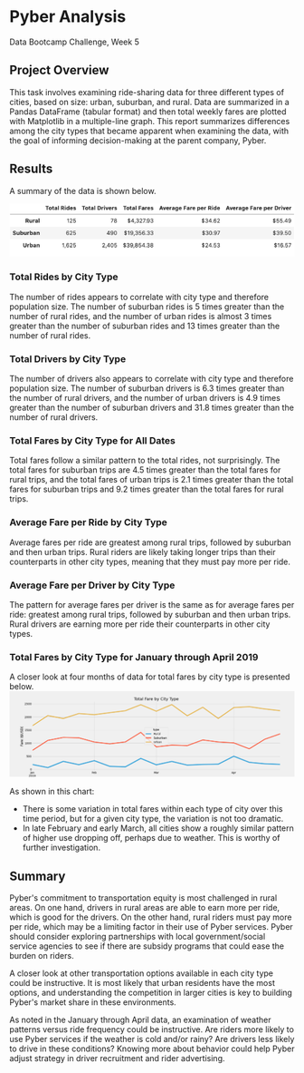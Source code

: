 # Pyber Analysis
Data Bootcamp Challenge, Week 5

## Project Overview
This task involves examining ride-sharing data for three different types of cities, based on size: urban, suburban, and rural. Data are summarized in a Pandas DataFrame (tabular format) and then total weekly fares are plotted with Matplotlib in a multiple-line graph. This report summarizes differences among the city types that became apparent when examining the data, with the goal of informing decision-making at the parent company, Pyber.

## Results
A summary of the data is shown below.

![dataframe showing summary of analysis](https://github.com/larabjork/pyber-analysis/blob/main/analysis/summary_data_frame.png)

### Total Rides by City Type
The number of rides appears to correlate with city type and therefore population size. The number of suburban rides is 5 times greater than the number of rural rides, and the number of urban rides is almost 3 times greater than the number of suburban rides and 13 times greater than the number of rural rides.

### Total Drivers by City Type
The number of drivers also appears to correlate with city type and therefore population size. The number of suburban drivers is 6.3 times greater than the number of rural drivers, and the number of urban drivers is 4.9 times greater than the number of suburban drivers and 31.8 times greater than the number of rural drivers.

### Total Fares by City Type for All Dates
Total fares follow a similar pattern to the total rides, not surprisingly. The total fares for suburban trips are 4.5 times greater than the total fares for rural trips, and the total fares of urban trips is 2.1 times greater than the total fares for suburban trips and 9.2 times greater than the total fares for rural trips.

### Average Fare per Ride by City Type
Average fares per ride are greatest among rural trips, followed by suburban and then urban trips. Rural riders are likely taking longer trips than their counterparts in other city types, meaning that they must pay more per ride.

### Average Fare per Driver by City Type
The pattern for average fares per driver is the same as for average fares per ride: greatest among rural trips, followed by suburban and then urban trips. Rural drivers are earning more per ride their counterparts in other city types.

### Total Fares by City Type for January through April 2019
A closer look at four months of data for total fares by city type is presented below.
![line chart showing 2019 data by city type](https://github.com/larabjork/pyber-analysis/blob/main/analysis/PyBer_fare_summary.png)

As shown in this chart:
* There is some variation in total fares within each type of city over this time period, but for a given city type, the variation is not too dramatic.
* In late February and early March, all cities show a roughly similar pattern of higher use dropping off, perhaps due to weather. This is worthy of further investigation.

## Summary
Pyber's commitment to transportation equity is most challenged in rural areas. On one hand, drivers in rural areas are able to earn more per ride, which is good for the drivers. On the other hand, rural riders must pay more per ride, which may be a limiting factor in their use of Pyber services. Pyber should consider exploring partnerships with local government/social service agencies to see if there are subsidy programs that could ease the burden on riders.

A closer look at other transportation options available in each city type could be instructive. It is most likely that urban residents have the most options, and understanding the competition in larger cities is key to building Pyber's market share in these environments.

As noted in the January through April data, an examination of weather patterns versus ride frequency could be instructive. Are riders more likely to use Pyber services if the weather is cold and/or rainy? Are drivers less likely to drive in these conditions? Knowing more about behavior could help Pyber adjust strategy in driver recruitment and rider advertising.

